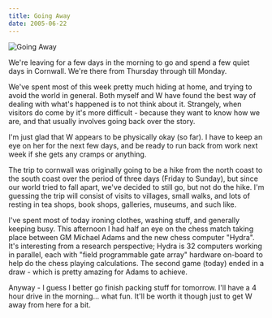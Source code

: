 ```yaml
---
title: Going Away
date: 2005-06-22
---
```


![Going Away](https://source.unsplash.com/Pll7AP6NFpY/1600x900)

We're leaving for a few days in the morning to go and spend a few quiet days in Cornwall. We're there from Thursday through till Monday.

We've spent most of this week pretty much hiding at home, and trying to avoid the world in general. Both myself and W have found the best way of dealing with what's happened is to not think about it. Strangely, when visitors do come by it's more difficult - because they want to know how we are, and that usually involves going back over the story.

I'm just glad that W appears to be physically okay (so far). I have to keep an eye on her for the next few days, and be ready to run back from work next week if she gets any cramps or anything.

The trip to cornwall was originally going to be a hike from the north coast to the south coast over the period of three days (Friday to Sunday), but since our world tried to fall apart, we've decided to still go, but not do the hike. I'm guessing the trip will consist of visits to villages, small walks, and lots of resting in tea shops, book shops, galleries, museums, and such like.

I've spent most of today ironing clothes, washing stuff, and generally keeping busy. This afternoon I had half an eye on the chess match taking place between GM Michael Adams and the new chess computer "Hydra". It's interesting from a research perspective; Hydra is 32 computers working in parallel, each with "field programmable gate array" hardware on-board to help do the chess playing calculations. The second game (today) ended in a draw - which is pretty amazing for Adams to achieve.

Anyway - I guess I better go finish packing stuff for tomorrow. I'll have a 4 hour drive in the morning... what fun. It'll be worth it though just to get W away from here for a bit.